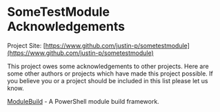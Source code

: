 # SomeTestModule Acknowledgements

Project Site: [https://www.github.com/justin-p/sometestmodule](https://www.github.com/justin-p/sometestmodule)

This project owes some acknowledgements to other projects. Here are some other authors or projects which have made this project possible. If you believe you or a project should be included in this list please let us know.

[ModuleBuild](https://github.com/zloeber/ModuleBuild) - A PowerShell module build framework.
